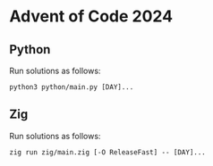 # Advent of Code 2024

## Python

Run solutions as follows:

```
python3 python/main.py [DAY]...
```

## Zig

Run solutions as follows:

```
zig run zig/main.zig [-O ReleaseFast] -- [DAY]...
```
